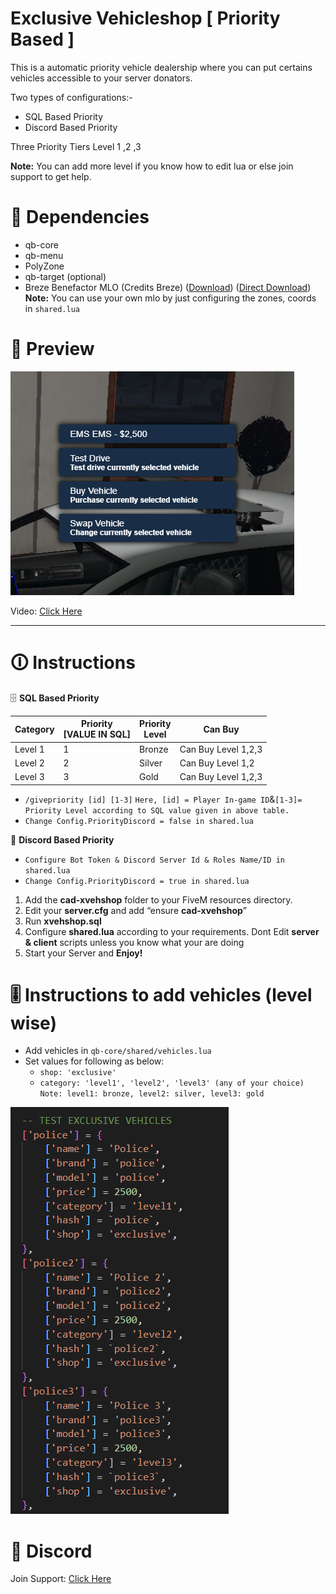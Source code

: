 # Exclusive Vehicleshop [ Priority Based ]

This is a automatic priority vehicle dealership where you can put certains vehicles accessible to your server donators.

Two types of configurations:-

* SQL Based Priority
* Discord Based Priority

Three Priority Tiers Level 1 ,2 ,3

**Note:** You can add more level if you know how to edit lua or else join support to get help.

# 🚀️ Dependencies

* qb-core
* qb-menu
* PolyZone
* qb-target (optional)
* Breze Benefactor MLO (Credits Breze) ([Download](https://forum.cfx.re/t/mlo-benefactor-car-dealer-breze/1234653)) ([Direct Download](https://forum.cfx.re/uploads/short-url/aoZmDPTharx876uLm7f6EEFdzdP.rar))
  **Note:** You can use your own mlo by just configuring the zones, coords in `shared.lua`

# 📸 Preview

![Image](image/README/1651583383139.png)

Video: [Click Here](https://www.youtube.com/channel/UCdsjPthu924h8QUCTu3J5jQ)

---

# 🛈 Instructions

🗄️ **SQL Based Priority**


| Category | Priority<br /> [VALUE IN SQL] | Priority<br />Level | Can Buy |
| - | - | - | - |
| Level 1 | 1 | Bronze | Can Buy Level 1,2,3 |
| Level 2 | 2 | Silver | Can Buy Level 1,2 |
| Level 3 | 3 | Gold | Can Buy Level 1,2,3 |

- `/givepriority [id] [1-3]`
  `Here, [id] = Player In-game ID`&`[1-3]= Priority Level according to SQL value given in above table.`
- `Change Config.PriorityDiscord = false in shared.lua`

📣 **Discord Based Priority**

* `Configure Bot Token & Discord Server Id & Roles Name/ID in shared.lua`
* `Change Config.PriorityDiscord = true in shared.lua`

1. Add the **cad-xvehshop** folder to your FiveM resources directory.
2. Edit your **server.cfg** and add “ensure **cad-xvehshop**”
3. Run **xvehshop.sql**
4. Configure **shared.lua** according to your requirements. Dont Edit **server & client** scripts unless you know what your are doing
5. Start your Server and **Enjoy!**

# 🎚 Instructions to add vehicles (level wise)

* Add vehicles in `qb-core/shared/vehicles.lua`
* Set values for following as below:
  * `shop: 'exclusive'`
  * `category: 'level1', 'level2', 'level3' (any of your choice)`
    `Note: level1: bronze, level2: silver, level3: gold`

![](image/README/1651584610841.png)

# 📨 Discord

Join Support: [Click Here](https://discord.gg/9tyjPkA6nd)
